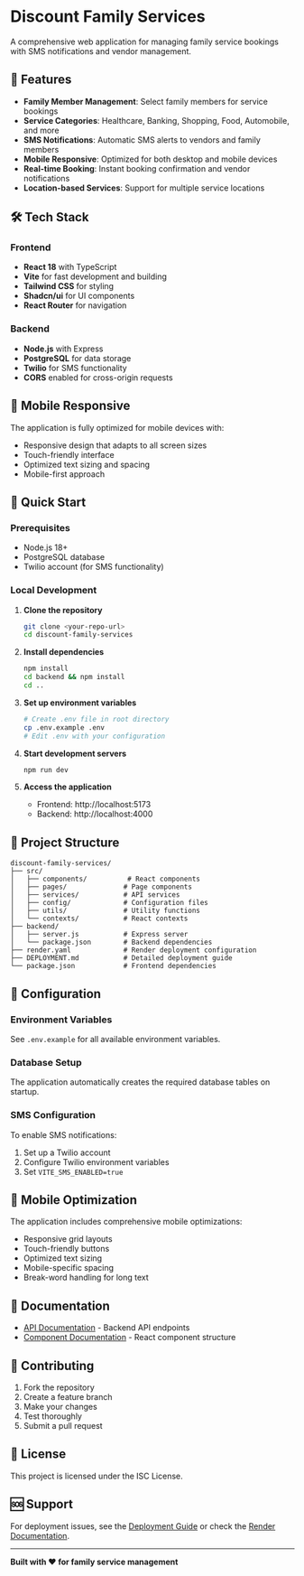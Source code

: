 # Discount Family Services

A comprehensive web application for managing family service bookings with SMS notifications and vendor management.

## 🚀 Features

- **Family Member Management**: Select family members for service bookings
- **Service Categories**: Healthcare, Banking, Shopping, Food, Automobile, and more
- **SMS Notifications**: Automatic SMS alerts to vendors and family members
- **Mobile Responsive**: Optimized for both desktop and mobile devices
- **Real-time Booking**: Instant booking confirmation and vendor notifications
- **Location-based Services**: Support for multiple service locations

## 🛠️ Tech Stack

### Frontend
- **React 18** with TypeScript
- **Vite** for fast development and building
- **Tailwind CSS** for styling
- **Shadcn/ui** for UI components
- **React Router** for navigation

### Backend
- **Node.js** with Express
- **PostgreSQL** for data storage
- **Twilio** for SMS functionality
- **CORS** enabled for cross-origin requests

## 📱 Mobile Responsive

The application is fully optimized for mobile devices with:
- Responsive design that adapts to all screen sizes
- Touch-friendly interface
- Optimized text sizing and spacing
- Mobile-first approach

## 🚀 Quick Start

### Prerequisites
- Node.js 18+ 
- PostgreSQL database
- Twilio account (for SMS functionality)

### Local Development

1. **Clone the repository**
   ```bash
   git clone <your-repo-url>
   cd discount-family-services
   ```

2. **Install dependencies**
   ```bash
   npm install
   cd backend && npm install
   cd ..
   ```

3. **Set up environment variables**
   ```bash
   # Create .env file in root directory
   cp .env.example .env
   # Edit .env with your configuration
   ```

4. **Start development servers**
   ```bash
   npm run dev
   ```

5. **Access the application**
   - Frontend: http://localhost:5173
   - Backend: http://localhost:4000

## 📁 Project Structure

```
discount-family-services/
├── src/
│   ├── components/          # React components
│   ├── pages/              # Page components
│   ├── services/           # API services
│   ├── config/             # Configuration files
│   ├── utils/              # Utility functions
│   └── contexts/           # React contexts
├── backend/
│   ├── server.js           # Express server
│   └── package.json        # Backend dependencies
├── render.yaml             # Render deployment configuration
├── DEPLOYMENT.md           # Detailed deployment guide
└── package.json            # Frontend dependencies
```

## 🔧 Configuration

### Environment Variables

See `.env.example` for all available environment variables.

### Database Setup

The application automatically creates the required database tables on startup.

### SMS Configuration

To enable SMS notifications:
1. Set up a Twilio account
2. Configure Twilio environment variables
3. Set `VITE_SMS_ENABLED=true`

## 📱 Mobile Optimization

The application includes comprehensive mobile optimizations:
- Responsive grid layouts
- Touch-friendly buttons
- Optimized text sizing
- Mobile-specific spacing
- Break-word handling for long text

## 📖 Documentation

- [API Documentation](backend/server.js) - Backend API endpoints
- [Component Documentation](src/components/) - React component structure

## 🤝 Contributing

1. Fork the repository
2. Create a feature branch
3. Make your changes
4. Test thoroughly
5. Submit a pull request

## 📄 License

This project is licensed under the ISC License.

## 🆘 Support

For deployment issues, see the [Deployment Guide](DEPLOYMENT.md) or check the [Render Documentation](https://docs.render.com).

---

**Built with ❤️ for family service management** 